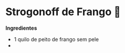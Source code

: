 # Strogonoff de Frango :chicken: 

**Ingredientes**

- 1 quilo de peito de frango sem pele
-  







